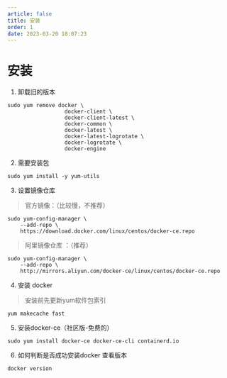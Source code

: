 ```yaml
---
article: false
title: 安装
order: 1
date: 2023-03-20 18:07:23
---
```


# 安装
1. 卸载旧的版本
```
sudo yum remove docker \
                  docker-client \
                  docker-client-latest \
                  docker-common \
                  docker-latest \
                  docker-latest-logrotate \
                  docker-logrotate \
                  docker-engine
```
2. 需要安装包
```
sudo yum install -y yum-utils
```
3. 设置镜像仓库
> 官方镜像：（比较慢，不推荐）
```
sudo yum-config-manager \
    --add-repo \
    https://download.docker.com/linux/centos/docker-ce.repo
```
> 阿里镜像仓库 ：（推荐）
```
sudo yum-config-manager \
    --add-repo \
    http://mirrors.aliyun.com/docker-ce/linux/centos/docker-ce.repo
```
4. 安装 docker
> 安装前先更新yum软件包索引
```
yum makecache fast
```
5. 安装docker-ce（社区版-免费的）
```
sudo yum install docker-ce docker-ce-cli containerd.io
```
6. 如何判断是否成功安装docker 查看版本
```
docker version
```
